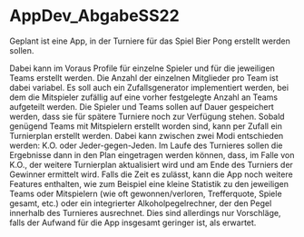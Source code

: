 # AppDev_AbgabeSS22

Geplant ist eine App, in der Turniere für das Spiel Bier Pong erstellt werden sollen.
 
Dabei kann im Voraus Profile für einzelne Spieler und für die jeweiligen Teams erstellt werden. Die Anzahl der einzelnen Mitglieder pro Team ist dabei variabel. Es soll auch ein Zufallsgenerator implementiert werden, bei dem die Mitspieler zufällig auf eine vorher festgelegte Anzahl an Teams aufgeteilt werden. Die Spieler und Teams sollen auf Dauer gespeichert werden, dass sie für spätere Turniere noch zur Verfügung stehen.
Sobald genügend Teams mit Mitspielern erstellt worden sind, kann per Zufall ein Turnierplan erstellt werden. Dabei kann zwischen zwei Modi entschieden werden: K.O. oder Jeder-gegen-Jeden. Im Laufe des Turnieres sollen die Ergebnisse dann in den Plan eingetragen werden können, dass, im Falle von K.O., der weitere Turnierplan aktualisiert wird und am Ende des Turniers der Gewinner ermittelt wird.
Falls die Zeit es zulässt, kann die App noch weitere Features enthalten, wie zum Beispiel eine kleine Statistik zu den jeweiligen Teams oder Mitspielern (wie oft gewonnen/verloren, Trefferquote, Spiele gesamt, etc.) oder ein integrierter Alkoholpegelrechner, der den Pegel innerhalb des Turnieres ausrechnet. Dies sind allerdings nur Vorschläge, falls der Aufwand für die App insgesamt geringer ist, als erwartet.
